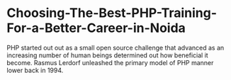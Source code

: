 # Choosing-The-Best-PHP-Training-For-a-Better-Career-in-Noida
PHP started out out as a small open source challenge that advanced as an increasing number of human beings determined out how beneficial it become. Rasmus Lerdorf unleashed the primary model of PHP manner lower back in 1994.

